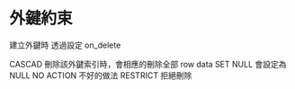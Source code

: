 # 外鍵約束

建立外鍵時 透過設定 on_delete

CASCAD 刪除該外鍵索引時，會相應的刪除全部 row data
SET NULL 會設定為 NULL
NO ACTION 不好的做法
RESTRICT 拒絕刪除